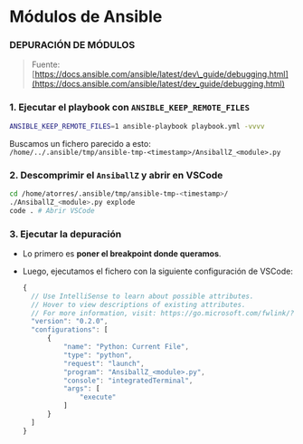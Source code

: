 # Módulos de Ansible

### DEPURACIÓN DE MÓDULOS

> Fuente: [https://docs.ansible.com/ansible/latest/dev\_guide/debugging.html](https://docs.ansible.com/ansible/latest/dev_guide/debugging.html)

### 1. Ejecutar el playbook con `ANSIBLE_KEEP_REMOTE_FILES`

```bash
ANSIBLE_KEEP_REMOTE_FILES=1 ansible-playbook playbook.yml -vvvv
```

Buscamos un fichero parecido a esto:  
`/home/../.ansible/tmp/ansible-tmp-<timestamp>/AnsiballZ_<module>.py`

### 2. Descomprimir el `AnsiballZ` y abrir en VSCode

```bash
cd /home/atorres/.ansible/tmp/ansible-tmp-<timestamp>/
./AnsiballZ_<module>.py explode
code . # Abrir VSCode
```

### 3. Ejecutar la depuración

* Lo primero es **poner el breakpoint donde queramos**.
* Luego, ejecutamos el fichero con la siguiente configuración de VSCode:

  ```javascript
  {
    // Use IntelliSense to learn about possible attributes.
    // Hover to view descriptions of existing attributes.
    // For more information, visit: https://go.microsoft.com/fwlink/?linkid=830387
    "version": "0.2.0",
    "configurations": [
        {
            "name": "Python: Current File",
            "type": "python",
            "request": "launch",
            "program": "AnsiballZ_<module>.py",
            "console": "integratedTerminal",
            "args": [
                "execute"
            ]
        }
    ]
  }
  ```



